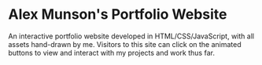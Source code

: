 # Alex Munson's Portfolio Website

An interactive portfolio website developed in HTML/CSS/JavaScript, with all assets hand-drawn by me. Visitors to this site can click on the animated buttons to view and interact with my projects and work thus far. 
